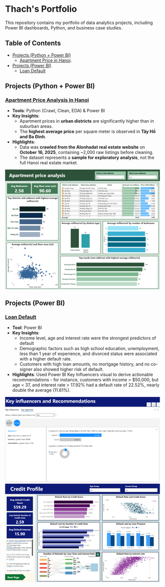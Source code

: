 # Thach's Portfolio
This repository contains my portfolio of data analytics projects, including Power BI dashboards, Python, and business case studies. 
## Table of Contents
- [Projects (Python + Power BI)](#projects-python--power-bi)
  - [Apartment Price in Hanoi](#apartment-price-analysis-in-hanoi).
- [Projects (Power BI)](#projects-power-bi)
  - [Loan Default](#loan-default)
## Projects (Python + Power BI)
### [Apartment Price Analysis in Hanoi](./projects/apartment_price)
- **Tools**: Python (Crawl, Clean, EDA) & Power BI  
- **Key Insights**:
  - Apartment prices in **urban districts** are significantly higher than in suburban areas.  
  - The **highest average price** per square meter is observed in **Tây Hồ and Ba Đình**.  
- **Highlights**:
  - Data was **crawled from the Alonhadat real estate website** on **October 16, 2025**, containing ~2,000 raw listings before cleaning.  
  - The dataset represents a **sample for exploratory analysis**, not the full Hanoi real estate market.  

![Dashboard Preview](./projects/apartment_price/detail_powerbi_png)
  
## Projects (Power BI)
### [Loan Default](./projects/loan-default)
- **Tool**: Power BI
- **Key Insights**: 
  - Income level, age and interest rate were the strongest predictors of default
  - Demographic factors such as high school education, unemployment, less than 1 year of experience, and divorced status were associated with a higher default rate.
  - Customers with high loan amounts, no mortgage history, and no co-signer also showed higher risk of default.
- **Highlights**: Used Power BI Key Influencers visual to derive actionable recommendations - for instance, customers with income > $50,000, but age < 37, and interest rate > 17.92% had a default rate of 22.52%, nearly double the average (11.61%).

![Dashboard Preview](./projects/loan-default/segment.png)
![Dashboard Preview](./projects/loan-default/credit.png)
